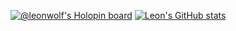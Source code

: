 [![@leonwolf's Holopin board](https://holopin.io/api/user/board?user=leonwolf)](https://holopin.io/@leonwolf)
[![Leon's GitHub stats](https://github-readme-stats.vercel.app/api?username=leon-wolf)](https://github.com/anuraghazra/github-readme-stats)
